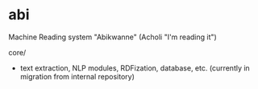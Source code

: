 # abi
Machine Reading system "Abikwanne" (Acholi "I'm reading it")

core/
- text extraction, NLP modules, RDFization, database, etc.
(currently in migration from internal repository)